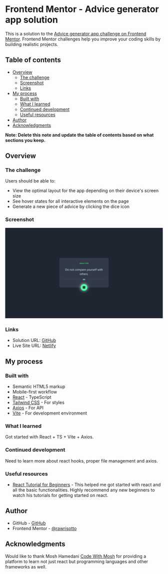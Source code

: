 # Frontend Mentor - Advice generator app solution

This is a solution to the [Advice generator app challenge on Frontend Mentor](https://www.frontendmentor.io/challenges/advice-generator-app-QdUG-13db). Frontend Mentor challenges help you improve your coding skills by building realistic projects.

## Table of contents

- [Overview](#overview)
  - [The challenge](#the-challenge)
  - [Screenshot](#screenshot)
  - [Links](#links)
- [My process](#my-process)
  - [Built with](#built-with)
  - [What I learned](#what-i-learned)
  - [Continued development](#continued-development)
  - [Useful resources](#useful-resources)
- [Author](#author)
- [Acknowledgments](#acknowledgments)

**Note: Delete this note and update the table of contents based on what sections you keep.**

## Overview

### The challenge

Users should be able to:

- View the optimal layout for the app depending on their device's screen size
- See hover states for all interactive elements on the page
- Generate a new piece of advice by clicking the dice icon

### Screenshot

![solution](./design/solution.png)

### Links

- Solution URL: [GitHub](https://github.com/rawrisotto/advice-generator)
- Live Site URL: [Netlify](https://vocal-palmier-4b70d9.netlify.app/)

## My process

### Built with

- Semantic HTML5 markup
- Mobile-first workflow
- [React](https://react.dev/) - TypeScript
- [Tailwind CSS](https://tailwindcss.com/) - For styles
- [Axios](https://axios-http.com/docs/intro) - For API
- [Vite](https://vitejs.dev/) - For development environment

### What I learned

Got started with React + TS + Vite + Axios.

### Continued development

Need to learn more about react hooks, proper file management and axios.

### Useful resources

- [React Tutorial for Beginners](https://www.youtube.com/watch?v=SqcY0GlETPk) - This helped me got started with react and all the basic functionalities. Highly recommend any new beginners to watch his tutorials for getting started on react.

## Author

- GitHub - [GitHub](https://github.com/rawrisotto)
- Frontend Mentor - [@rawrisotto](https://www.frontendmentor.io/profile/rawrisotto)

## Acknowledgments

Would like to thank Mosh Hamedani [Code With Mosh](https://codewithmosh.com/) for providing a platform to learn not just react but programming languages and other frameworks as well.
